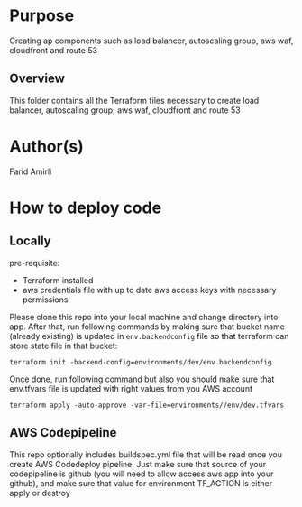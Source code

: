# Purpose
Creating ap components such as load balancer, autoscaling group, aws waf, cloudfront and route 53

## Overview
This folder contains all the Terraform files necessary to create load balancer, autoscaling group, aws waf, cloudfront and route 53

# Author(s)
Farid Amirli

# How to deploy code
## Locally
pre-requisite:
- Terraform installed
- aws credentials file with up to date aws access keys with necessary permissions

Please clone this repo into your local machine and change directory into app. After that, run following commands by making sure that bucket name (already existing) is updated in ```env.backendconfig``` file so that terraform can store state file in that bucket:

```terraform init -backend-config=environments/dev/env.backendconfig```

Once done, run following command but also you should make sure that env.tfvars file is updated with right values from you AWS account

```terraform apply -auto-approve -var-file=environments//env/dev.tfvars```


## AWS Codepipeline
This repo optionally includes buildspec.yml file that will be read once you create AWS Codedeploy pipeline. Just make sure that source of your codepipeline is github (you will need to allow access aws app into your github), and make sure that value for environment TF_ACTION is either apply or destroy